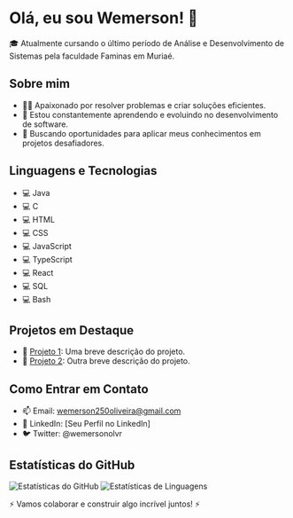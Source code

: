 # Olá, eu sou Wemerson! 👋

🎓 Atualmente cursando o último período de Análise e Desenvolvimento de Sistemas pela faculdade Faminas em Muriaé.

## Sobre mim

- 👨‍💻 Apaixonado por resolver problemas e criar soluções eficientes.
- 🌱 Estou constantemente aprendendo e evoluindo no desenvolvimento de software.
- 🚀 Buscando oportunidades para aplicar meus conhecimentos em projetos desafiadores.

## Linguagens e Tecnologias

- 💻 Java
- 💻 C
- 💻 HTML
- 💻 CSS
- 💻 JavaScript
- 💻 TypeScript
- 💻 React
- 💻 SQL
- 💻 Bash

## Projetos em Destaque

- 🔗 [Projeto 1](link_do_projeto_1): Uma breve descrição do projeto.
- 🔗 [Projeto 2](link_do_projeto_2): Outra breve descrição do projeto.

## Como Entrar em Contato

- 📫 Email: wemerson250oliveira@gmail.com
- 🔗 LinkedIn: [Seu Perfil no LinkedIn]
- 🐦 Twitter: @wemersonolvr

## Estatísticas do GitHub

![Estatísticas do GitHub](https://github-readme-stats.vercel.app/api?username=wemersonolvr&show_icons=true&theme=dark)  ![Estatísticas de Linguagens](https://github-readme-stats.vercel.app/api/top-langs/?username=wemersonolvr&layout=compact&theme=dark)



⚡️ Vamos colaborar e construir algo incrível juntos! ⚡️
